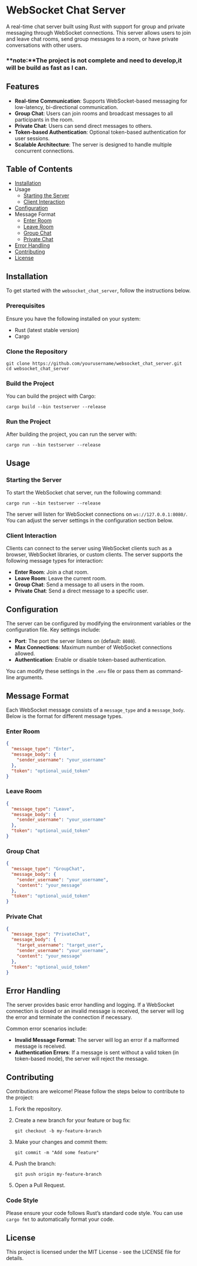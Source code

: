 # WebSocket Chat Server

A real-time chat server built using Rust with support for group and private messaging through WebSocket connections. This server allows users to join and leave chat rooms, send group messages to a room, or have private conversations with other users.

### **note:**The project is not complete and need to develop,it will be build as fast as I can.

## Features

- **Real-time Communication**: Supports WebSocket-based messaging for low-latency, bi-directional communication.
- **Group Chat**: Users can join rooms and broadcast messages to all participants in the room.
- **Private Chat**: Users can send direct messages to others.
- **Token-based Authentication**: Optional token-based authentication for user sessions.
- **Scalable Architecture**: The server is designed to handle multiple concurrent connections.

## Table of Contents

- [Installation](#installation)
- Usage
  - [Starting the Server](#starting-the-server)
  - [Client Interaction](#client-interaction)
- [Configuration](#configuration)
- Message Format
  - [Enter Room](#enter-room)
  - [Leave Room](#leave-room)
  - [Group Chat](#group-chat)
  - [Private Chat](#private-chat)
- [Error Handling](#error-handling)
- [Contributing](#contributing)
- [License](#license)

## Installation

To get started with the `websocket_chat_server`, follow the instructions below.

### Prerequisites

Ensure you have the following installed on your system:

- Rust (latest stable version)
- Cargo

### Clone the Repository

```
git clone https://github.com/yourusername/websocket_chat_server.git
cd websocket_chat_server
```

### Build the Project

You can build the project with Cargo:

```
cargo build --bin testserver --release
```

### Run the Project

After building the project, you can run the server with:

```
cargo run --bin testserver --release
```

## Usage

### Starting the Server

To start the WebSocket chat server, run the following command:

```
cargo run --bin testserver --release
```

The server will listen for WebSocket connections on `ws://127.0.0.1:8080/`. You can adjust the server settings in the configuration section below.

### Client Interaction

Clients can connect to the server using WebSocket clients such as a browser, WebSocket libraries, or custom clients. The server supports the following message types for interaction:

- **Enter Room**: Join a chat room.
- **Leave Room**: Leave the current room.
- **Group Chat**: Send a message to all users in the room.
- **Private Chat**: Send a direct message to a specific user.

## Configuration

The server can be configured by modifying the environment variables or the configuration file. Key settings include:

- **Port**: The port the server listens on (default: `8080`).
- **Max Connections**: Maximum number of WebSocket connections allowed.
- **Authentication**: Enable or disable token-based authentication.

You can modify these settings in the `.env` file or pass them as command-line arguments.

## Message Format

Each WebSocket message consists of a `message_type` and a `message_body`. Below is the format for different message types.

### Enter Room

```json
{
  "message_type": "Enter",
  "message_body": {
    "sender_username": "your_username"
  },
  "token": "optional_uuid_token"
}
```

### Leave Room

```json
{
  "message_type": "Leave",
  "message_body": {
    "sender_username": "your_username"
  },
  "token": "optional_uuid_token"
}
```

### Group Chat

```json
{
  "message_type": "GroupChat",
  "message_body": {
    "sender_username": "your_username",
    "content": "your_message"
  },
  "token": "optional_uuid_token"
}
```

### Private Chat

```json
{
  "message_type": "PrivateChat",
  "message_body": {
    "target_username": "target_user",
    "sender_username": "your_username",
    "content": "your_message"
  },
  "token": "optional_uuid_token"
}
```

## Error Handling

The server provides basic error handling and logging. If a WebSocket connection is closed or an invalid message is received, the server will log the error and terminate the connection if necessary.

Common error scenarios include:

- **Invalid Message Format**: The server will log an error if a malformed message is received.
- **Authentication Errors**: If a message is sent without a valid token (in token-based mode), the server will reject the message.

## Contributing

Contributions are welcome! Please follow the steps below to contribute to the project:

1. Fork the repository.

2. Create a new branch for your feature or bug fix:

   ```
   git checkout -b my-feature-branch
   ```

3. Make your changes and commit them:

   ```
   git commit -m "Add some feature"
   ```

4. Push the branch:

   ```
   git push origin my-feature-branch
   ```

5. Open a Pull Request.

### Code Style

Please ensure your code follows Rust’s standard code style. You can use `cargo fmt` to automatically format your code.

## License

This project is licensed under the MIT License - see the LICENSE file for details.
